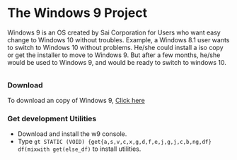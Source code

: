 # The Windows 9 Project
Windows 9 is an OS created by Sai Corporation for Users who want easy change to Windows 10 without troubles. Example, a Windows 8.1 user wants to switch to Windows 10 without problems. He/she could install a iso copy or get the installer to move to Windows 9. But after a few months, he/she would be used to Windows 9, and would be ready to switch to windows 10.
######
### Download
To download an copy of Windows 9, [Click here](https://github.com/SaiPanneerselvam/Windows-9/releases/latest)
### Get development Utilities
- Download and install the w9 console.
- Type `gt STATIC (VOID) {get{a,s,v,c,x,g,d,f,e,j,g,j,c,b,ng,df} df(mixwith get(else_df)` to install utilities. 
